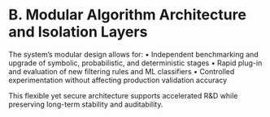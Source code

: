 # B. Modular Algorithm Architecture and Isolation Layers

The system’s modular design allows for:
• Independent benchmarking and upgrade of symbolic, probabilistic, and deterministic stages
• Rapid plug-in and evaluation of new filtering rules and ML classifiers
• Controlled experimentation without affecting production validation accuracy

This flexible yet secure architecture supports accelerated R&D while preserving long-term stability and auditability.

